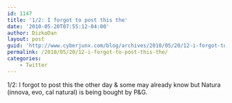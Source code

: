 ```yaml
---
id: 1147
title: '1/2: I forgot to post this the'
date: '2010-05-20T07:55:12-04:00'
author: DizkoDan
layout: post
guid: 'http://www.cyberjunx.com/blog/archives/2010/05/20/12-i-forgot-to-post-this-the/'
permalink: /2010/05/20/12-i-forgot-to-post-this-the/
categories:
    - Twitter
---
```


1/2: I forgot to post this the other day &amp; some may already know but Natura (innova, evo, cal natural) is being bought by P&amp;G.